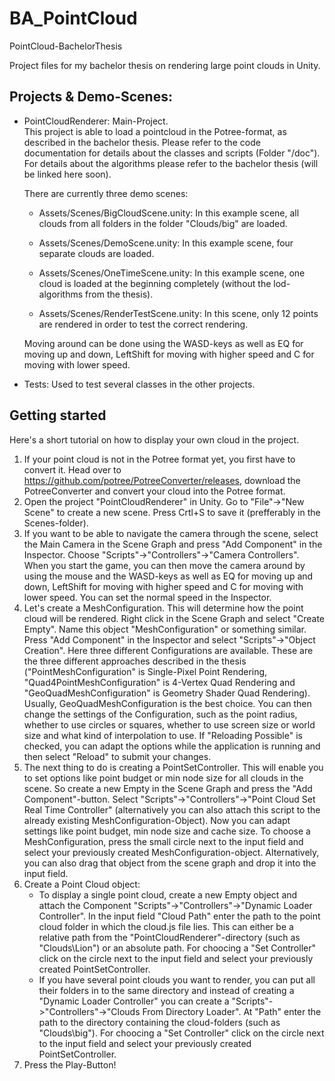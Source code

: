 # BA_PointCloud
PointCloud-BachelorThesis

Project files for my bachelor thesis on rendering large point clouds in Unity.

## Projects & Demo-Scenes:
* PointCloudRenderer: Main-Project.  
	This project is able to load a pointcloud in the Potree-format, as described in the bachelor thesis.
	Please refer to the code documentation for details about the classes and scripts (Folder "/doc").
	For details about the algorithms please refer to the bachelor thesis (will be linked here soon).
	
	There are currently three demo scenes:
	
	* Assets/Scenes/BigCloudScene.unity:
		In this example scene, all clouds from all folders in the folder "Clouds/big" are loaded.
	
	* Assets/Scenes/DemoScene.unity:
		In this example scene, four separate clouds are loaded.
	
	* Assets/Scenes/OneTimeScene.unity:
		In this example scene, one cloud is loaded at the beginning completely (without the lod-algorithms from the thesis).
		
	* Assets/Scenes/RenderTestScene.unity:
		In this scene, only 12 points are rendered in order to test the correct rendering.
		
	Moving around can be done using the WASD-keys as well as EQ for moving up and down, LeftShift for moving with higher speed and C for moving with lower speed.
	  
* Tests: Used to test several classes in the other projects.

## Getting started
Here's a short tutorial on how to display your own cloud in the project.
1. If your point cloud is not in the Potree format yet, you first have to convert it. Head over to https://github.com/potree/PotreeConverter/releases, download the PotreeConverter and convert your cloud into the Potree format.
2. Open the project "PointCloudRenderer" in Unity. Go to "File"->"New Scene" to create a new scene. Press Crtl+S to save it (prefferably in the Scenes-folder).
3. If you want to be able to navigate the camera through the scene, select the Main Camera in the Scene Graph and press "Add Component" in the Inspector. Choose "Scripts"->"Controllers"->"Camera Controllers". When you start the game, you can then move the camera around by using the mouse and the WASD-keys as well as EQ for moving up and down, LeftShift for moving with higher speed and C for moving with lower speed. You can set the normal speed in the Inspector.
4. Let's create a MeshConfiguration. This will determine how the point cloud will be rendered. Right click in the Scene Graph and select "Create Empty". Name this object "MeshConfiguration" or something similar. Press "Add Component" in the Inspector and select "Scripts"->"Object Creation". Here three different Configurations are available. These are the three different approaches described in the thesis ("PointMeshConfiguration" is Single-Pixel Point Rendering, "Quad4PointMeshConfiguration" is 4-Vertex Quad Rendering and "GeoQuadMeshConfiguration" is Geometry Shader Quad Rendering). Usually, GeoQuadMeshConfiguration is the best choice. You can then change the settings of the Configuration, such as the point radius, whether to use circles or squares, whether to use screen size or world size and what kind of interpolation to use. If "Reloading Possible" is checked, you can adapt the options while the application is running and then select "Reload" to submit your changes.
5. The next thing to do is creating a PointSetController. This will enable you to set options like point budget or min node size for all clouds in the scene. So create a new Empty in the Scene Graph and press the "Add Component"-button. Select "Scripts"->"Controllers"->"Point Cloud Set Real Time Controller" (alternatively you can also attach this script to the already existing MeshConfiguration-Object). Now you can adapt settings like point budget, min node size and cache size. To choose a MeshConfiguration, press the small circle next to the input field and select your previously created MeshConfiguration-object. Alternatively, you can also drag that object from the scene graph and drop it into the input field.
6. Create a Point Cloud object:
    * To display a single point cloud, create a new Empty object and attach the Component "Scripts"->"Controllers"->"Dynamic Loader Controller". In the input field "Cloud Path" enter the path to the point cloud folder in which the cloud.js file lies. This can either be a relative path from the "PointCloudRenderer"-directory (such as "Clouds\Lion\") or an absolute path. For choocing a "Set Controller" click on the circle next to the input field and select your previously created PointSetController.
    * If you have several point clouds you want to render, you can put all their folders in to the same directory and instead of creating a "Dynamic Loader Controller" you can create a "Scripts"->"Controllers"->"Clouds From Directory Loader". At "Path" enter the path to the directory containing the cloud-folders (such as "Clouds\big\"). For choocing a "Set Controller" click on the circle next to the input field and select your previously created PointSetController.
7. Press the Play-Button!
